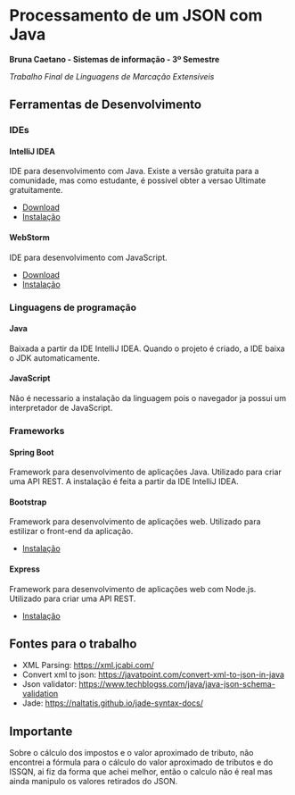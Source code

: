 # Processamento de um JSON com Java
**Bruna Caetano - Sistemas de informação - 3º Semestre**

_Trabalho Final de Linguagens de Marcação Extensíveis_

## Ferramentas de Desenvolvimento

### IDEs
#### IntelliJ IDEA
IDE para desenvolvimento com Java. Existe a versão gratuita para a comunidade, mas como estudante, é possivel obter a versao Ultimate gratuitamente.
- [Download](https://www.jetbrains.com/idea/download/#section=windows)
- [Instalação](https://www.jetbrains.com/help/idea/installation-guide.html#silent)

#### WebStorm
IDE para desenvolvimento com JavaScript.
- [Download](https://www.jetbrains.com/webstorm/download/#section=windows)
- [Instalação](https://www.jetbrains.com/help/webstorm/installation-guide.html#silent)

### Linguagens de programação
#### Java
Baixada a partir da IDE IntelliJ IDEA. Quando o projeto é criado, a IDE baixa o JDK automaticamente.

#### JavaScript
Não é necessario a instalação da linguagem pois o navegador ja possui um interpretador de JavaScript.

### Frameworks
#### Spring Boot
Framework para desenvolvimento de aplicações Java. Utilizado para criar uma API REST. A instalação é feita a partir da IDE IntelliJ IDEA.

#### Bootstrap
Framework para desenvolvimento de aplicações web. Utilizado para estilizar o front-end da aplicação.
- [Instalação](https://getbootstrap.com/docs/4.5/getting-started/download/)

#### Express
Framework para desenvolvimento de aplicações web com Node.js. Utilizado para criar uma API REST.
- [Instalação](https://expressjs.com/pt-br/starter/generator.html)

## Fontes para o trabalho
- XML Parsing: https://xml.jcabi.com/
- Convert xml to json: https://javatpoint.com/convert-xml-to-json-in-java
- Json validator: https://www.techblogss.com/java/java-json-schema-validation
- Jade: https://naltatis.github.io/jade-syntax-docs/

## Importante
Sobre o cálculo dos impostos e o valor aproximado de tributo, 
não encontrei a fórmula para o cálculo do valor aproximado de tributos e do ISSQN, 
ai fiz da forma que achei melhor, 
então o calculo não é real mas ainda manipulo os valores retirados do JSON.